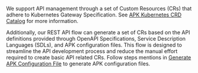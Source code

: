 We support API management through a set of Custom Resources (CRs) that adhere to Kubernetes Gateway Specification. See [APK Kubernetes CRD Catalog]({{base_path}}/en/latest/catalogs/kubernetes-crds) for more information.

Additionally, our REST API flow can generate a set of CRs based on the API definitions provided through OpenAPI Specifications, Service Description Languages (SDLs), and APK configuration files. This flow is designed to streamline the API development process and reduce the manual effort required to create basic API related CRs. Follow steps mentions in [Generate APK Configuration File]({{base_path}}/en/latest/generate-apk-conf) to generate APK configuration files.

<!-- todo(amali) update the apk conf generator link -->